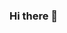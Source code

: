 ### Hi there 👋

<!--
**LeonmSB/LeonmSB** is a ✨ _special_ ✨ repository because its `README.md` (this file) appears on your GitHub profile.


https://img.shields.io/badge/LinkedIn-0077B5?style=for-the-badge&logo=linkedin&logoColor=white

Here are some ideas to get you started:

- 🔭 I’m currently working on ...
- 🌱 I’m currently learning ...
- 👯 I’m looking to collaborate on ...
- 🤔 I’m looking for help with ...
- 💬 Ask me about ...
- 📫 How to reach me: ...
- 😄 Pronouns: ...
- ⚡ Fun fact: ...
-->
